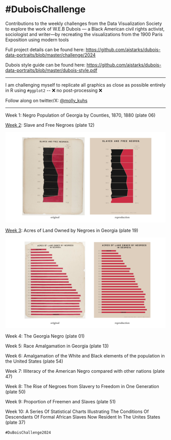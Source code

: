# #DuboisChallenge
Contributions to the weekly challenges from the Data Visualization Society to explore the work of W.E.B Dubois — a Black American civil rights activist, sociologist and writer—by recreating the visualizations from the 1900 Paris Exposition using modern tools

Full project details can be found here: 
https://github.com/ajstarks/dubois-data-portraits/blob/master/challenge/2024 

Dubois style guide can be found here: https://github.com/ajstarks/dubois-data-portraits/blob/master/dubois-style.pdf
_______________________________________________________________________________________________________

I am challenging myself to replicate all graphics as close as possible entirely in R using ```#ggplot2```  --  ❌ no post-processing ❌

Follow along on twitter/X: [@molly_kuhs](https://twitter.com/molly_kuhs)
_______________________________________________________________________________________________________

Week 1: Negro Population of Georgia by Counties, 1870, 1880 (plate 06)


[Week 2](https://github.com/makuhs/DuboisChallenge/tree/main/Week%202): Slave and Free Negroes (plate 12)

![Model](https://github.com/makuhs/DuboisChallenge/blob/main/Week%202/week2_SBS.png) 


[Week 3](https://github.com/makuhs/DuboisChallenge/tree/main/Week%203): Acres of Land Owned by Negroes in Georgia (plate 19)

![Model](https://github.com/makuhs/DuboisChallenge/blob/main/Week%203/week3_SBS.png)


Week 4: The Georgia Negro (plate 01)

Week 5: Race Amalgamation in Georgia (plate 13)

Week 6: Amalgamation of the White and Black elements of the population in the United States (plate 54)

Week 7: Illiteracy of the American Negro compared with other nations (plate 47)

Week 8: The Rise of Negroes from Slavery to Freedom in One Generation (plate 50)

Week 9: Proportion of Freemen and Slaves (plate 51)

Week 10: A Series Of Statistical Charts Illustrating The Conditions Of Descendants Of Formal African Slaves Now Resident In The Unites States (plate 37)

```#DuBoisChallenge2024```
